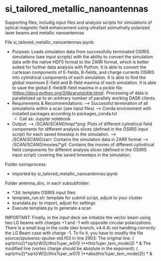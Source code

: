 # si_tailored_metallic_nanoantennas
Supporting files, includig input files and analysis scripts for simulations of optical magnetic field enhancement using ultrafast azimuthally polarized laser beams and metallic nanoantennas

File si_tailored_metallic_nanoantennas.ipynb:
- Purpose: Loads simulation data from successfully terminated OSIRIS simulations (see input scripts) with the ability to convert the simulation data with the native HDF5 format to the ZARR format, which is better suited for further data analysis with Python.
  It is able to convert the cartesian components of E-fields, B-fields, and charge currents OSIRIS into cylindrical components of each simulation.
  It is able to find the global maximum E-field and B-field maxima of each simulation.
  It is able to save the global E-field/B-field maxima in a pickle file (https://docs.python.org/3/library/pickle.html).
  Processing of data is parallelized up to an arbitrary number of parallely working DASK clients.
- Requirements & Recommendations:
  --> Successful termination of all simulations within a scan (see input files)
  --> Conda environment with installed packages according to packages_conda.txt
  - Call as: Jupyter notebook 
- Output:
  --> */SCAN/SCAN0*/tmp/*png: Plots of different cylindrical field components for different analysis slices (defined in the OSIRIS input script) for each saved timestep in the simulation.
  --> */SCAN/SCAN0*/zarr: Contains the simulation data in ZARR format
  --> */SCAN/SCAN0*/movies/*gif: Contains the movies of different cylindrical field components for different analysis slices (defined in the OSIRIS input script) covering the saved timesteps in the simulation.
  
Folder osirisprocess:
- imported by si_tailored_metallic_nanoantennas.ipynb

Folder antenna_dirs, in each subsubfolder:
- *.3d: template OSIRIS input files
- template_run.sh: template for submit script, adjust to your cluster
- scandata.py: to import, adjust for settings
- Execute template.py to generate a scan

IMPORTANT: 
Finally, in the input deck we initialize the vector beam using two LG beams with charges +1 and -1 with opposite circular polarizations. There is a small bug in the code (dev branch, v4.4.4) not handling correctly the LG Beam case with charge -1. To fix it, you have to modify the file source/zpulse/os-zpulse-std.f03 in line 2903:
The original line:
    ( sqrt(rho2)*sqrt(rWl2)/this%per_w0(1) )**this%per_tem_mode(2) * &
The modified line (vortex charge should be absolute in the exponent):
    ( sqrt(rho2)*sqrt(rWl2)/this%per_w0(1) )**abs(this%per_tem_mode(2)) * &
